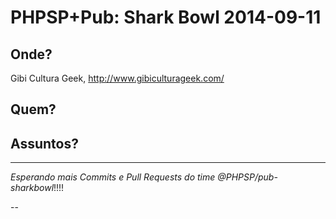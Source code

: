 PHPSP+Pub: Shark Bowl 2014-09-11
================================

Onde?
-----

Gibi Cultura Geek, http://www.gibiculturageek.com/

Quem?
-----


Assuntos?
---------


---

*Esperando mais Commits e Pull Requests do time @PHPSP/pub-sharkbowl*!!!!



--

